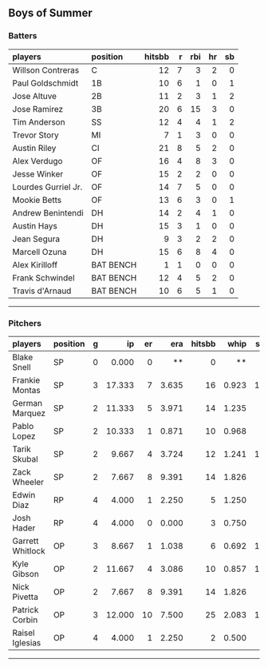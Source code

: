 ## Boys of Summer

### Batters

 
|players             |position  | hitsbb|  r| rbi| hr| sb| 
|:-------------------|:---------|------:|--:|---:|--:|--:| 
|Willson Contreras   |C         |     12|  7|   3|  2|  0| 
|Paul Goldschmidt    |1B        |     10|  6|   1|  0|  1| 
|Jose Altuve         |2B        |     11|  2|   3|  1|  2| 
|Jose Ramirez        |3B        |     20|  6|  15|  3|  0| 
|Tim Anderson        |SS        |     12|  4|   4|  1|  2| 
|Trevor Story        |MI        |      7|  1|   3|  0|  0| 
|Austin Riley        |CI        |     21|  8|   5|  2|  0| 
|Alex Verdugo        |OF        |     16|  4|   8|  3|  0| 
|Jesse Winker        |OF        |     15|  2|   2|  0|  0| 
|Lourdes Gurriel Jr. |OF        |     14|  7|   5|  0|  0| 
|Mookie Betts        |OF        |     13|  6|   3|  0|  1| 
|Andrew Benintendi   |DH        |     14|  2|   4|  1|  0| 
|Austin Hays         |DH        |     15|  3|   1|  0|  0| 
|Jean Segura         |DH        |      9|  3|   2|  2|  0| 
|Marcell Ozuna       |DH        |     15|  6|   8|  4|  0| 
|Alex Kirilloff      |BAT BENCH |      1|  1|   0|  0|  0| 
|Frank Schwindel     |BAT BENCH |     12|  4|   5|  2|  0| 
|Travis d'Arnaud     |BAT BENCH |     10|  6|   5|  1|  0| 


* * *

### Pitchers

 
|players          |position |  g|     ip| er|   era| hitsbb|  whip| so|  w| sv| 
|:----------------|:--------|--:|------:|--:|-----:|------:|-----:|--:|--:|--:| 
|Blake Snell      |SP       |  0|  0.000|  0|    **|      0|    **|  0|  0|  0| 
|Frankie Montas   |SP       |  3| 17.333|  7| 3.635|     16| 0.923| 17|  2|  0| 
|German Marquez   |SP       |  2| 11.333|  5| 3.971|     14| 1.235|  8|  0|  0| 
|Pablo Lopez      |SP       |  2| 10.333|  1| 0.871|     10| 0.968|  8|  1|  0| 
|Tarik Skubal     |SP       |  2|  9.667|  4| 3.724|     12| 1.241| 10|  0|  0| 
|Zack Wheeler     |SP       |  2|  7.667|  8| 9.391|     14| 1.826|  6|  0|  0| 
|Edwin Diaz       |RP       |  4|  4.000|  1| 2.250|      5| 1.250|  7|  0|  1| 
|Josh Hader       |RP       |  4|  4.000|  0| 0.000|      3| 0.750|  6|  0|  4| 
|Garrett Whitlock |OP       |  3|  8.667|  1| 1.038|      6| 0.692| 11|  1|  0| 
|Kyle Gibson      |OP       |  2| 11.667|  4| 3.086|     10| 0.857| 16|  1|  0| 
|Nick Pivetta     |OP       |  2|  7.667|  8| 9.391|     14| 1.826|  6|  0|  0| 
|Patrick Corbin   |OP       |  3| 12.000| 10| 7.500|     25| 2.083| 11|  0|  0| 
|Raisel Iglesias  |OP       |  4|  4.000|  1| 2.250|      2| 0.500|  4|  1|  2| 


* * *


